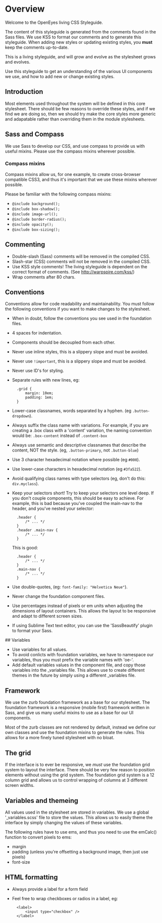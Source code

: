 # Overview

Welcome to the OpenEyes living CSS Styleguide.

The content of this styleguide is generated from the comments found in the Sass files.
We use KSS to format our comments and to generate this styleguide. When adding new styles
or updating existing styles, you **must** keep the comments up-to-date.

This is a living styleguide, and will grow and evolve as the stylesheet grows and evolves.

Use this styleguide to get an understanding of the various UI components we use, and how to add new or change existing styles.

## Introduction

Most elements used throughout the system will be defined in this core stylesheet.
There should be few reasons to override these styles, and if we find we are doing so,
then we should try make the core styles more generic and adapatable rather than
overriding them in the module stylesheets.

## Sass and Compass

We use Sass to develop our CSS, and use compass to provide us with useful mixins. Please
use the compass mixins wherever possible.

### Compass mixins

Compass mixins allow us, for one example, to create cross-browser compatible CSS3,
and thus it's important that we use these mixins wherever possible.

Please be familiar with the following compass mixins:

* `@include background();`
* `@include box-shadow();`
* `@include image-url();`
* `@include border-radius();`
* `@include opacity();`
* `@include box-sizing();`

## Commenting

* Double-slash (Sass) comments will be removed in the compiled CSS.
* Slash-star (CSS) comments will not be removed in the compiled CSS.
* Use KSS style comments! The living styleguide is dependent on the correct
  format of comments. (See http://warpspire.com/kss/)
* Wrap comments after 80 chars.

## Conventions

Conventions allow for code readability and maintainability. You must follow
the following conventions if you want to make changes to the stylesheet.

* When in doubt, follow the conventions you see used in the foundation files.
* 4 spaces for indentation.
* Components should be decoupled from each other.
* Never use inline styles, this is a slippery slope and must be avoided.
* Never use `!important`, this is a slippery slope and must be avoided.
* Never use ID's for styling.
* Separate rules with new lines, eg:

        .grid {
            margin: 10em;
            padding: 1em;
        }

* Lower-case classnames, words separated by a hyphen. (eg `.button-dropdown`).
* Always suffix the class name with variations. For example, if you are creating
  a .box class with a 'content' variation, the naming convention would be:
  `.box-content` instead of `.content-box`
* Always use semantic and descriptive classnames that describe the content, NOT the style.
  (eg, `.button-primary`, not `.button-blue`)
* Use 3 character hexadecimal notation where possible (eg `#000`).
* Use lower-case characters in hexadecimal notation (eg `#3fa522`).
* Avoid qualifying class names with type selectors (eg, don't do this: `div.myclass`).
* Keep your selectors short! Try to keep your selectors one level deep. If you don't couple
  components, this should be easy to achieve. For example, this is bad because you've coupled
  the main-nav to the header, and you've nested your selector:

        .header {
            /* ... */
        }
        .header .main-nav {
            /* ... */
        }

  This is good:

        .header {
            /* ... */
        }
        .main-nav {
            /* ... */
        }

* Use double-quotes, (eg: `font-family: "Helvetica Neue"`).
* Never change the foundation component files.
* Use percentages instead of pixels or em units when adjusting the dimensions of
  layout containers. This allows the layout to be responsive and adapt to different
  screen sizes.
* If using Sublime Text text editor, you can use the 'SassBeautify'
  plugin to format your Sass.

## Variables

* Use variables for all values.
* To avoid conlicts with foundation variables, we have to namespace our variables,
  thus you must prefix the variable names with 'oe-'.
* Add default variables values in the component file, and copy those variables
  into the _variables file. This allows use to create different themes in the future
  by simply using a different _variables file.

## Framework

We use the zurb foundation framework as a base for our stylesheet. The foundation framework
is a responsive (mobile first) framework written in Sass, and give us many useful mixins to
use as a base for our UI components.

Most of the zurb classes are not rendered by default, instead we define our own classes and
use the foundation mixins to generate the rules. This allows for a more finely tuned stylesheet
with no bloat.

## The grid

If the interface is to ever be responsive, we *must* use the foundation grid system to layout
the interface. There should be very few reason to position elements without using the grid
system. The foundation grid system is a 12 column grid and allows us to control wrapping of
columns at 3 different screen widths.

## Variables and themeing

All values used in the stylesheet are stored in variables. We use a global '_variables.scss'
file to store the values. This allows us to easily theme the interface by simply changing the values
of these variables.

The following rules have to use ems, and thus you need to use the emCalc() function to convert pixels to ems:

* margin
* padding (unless you're offsetting a background image, then just use pixels)
* font-size

## HTML formatting

* Always provide a label for a form field
* Feel free to wrap checkboxes or radios in a label, eg:

        <label>
            <input type="checkbox" />
        </label>